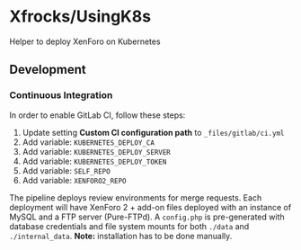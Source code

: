 # Xfrocks/UsingK8s
Helper to deploy XenForo on Kubernetes

## Development

### Continuous Integration

In order to enable GitLab CI, follow these steps:

1. Update setting **Custom CI configuration path** to `_files/gitlab/ci.yml`
1. Add variable: `KUBERNETES_DEPLOY_CA`
1. Add variable: `KUBERNETES_DEPLOY_SERVER`
1. Add variable: `KUBERNETES_DEPLOY_TOKEN`
1. Add variable: `SELF_REPO`
1. Add variable: `XENFORO2_REPO`

The pipeline deploys review environments for merge requests.
Each deployment will have XenForo 2 + add-on files deployed with an instance of MySQL and a FTP server (Pure-FTPd).
A `config.php` is pre-generated with database credentials and file system mounts for both `./data` and `./internal_data`.
**Note:** installation has to be done manually.
